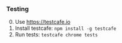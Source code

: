 ### Testing
0. Use https://testcafe.io
1. Install testcafe: `npm install -g testcafe`
2. Run tests: `testcafe chrome tests`

